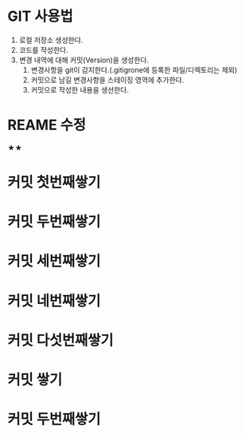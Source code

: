 # GIT 사용법

1. 로컬 저장소 생성한다.
2. 코드를 작성한다.
3. 변경 내역에 대해 커밋(Version)을 생성한다. 
   1. 변경사항을 git이 감지한다.(.gitigrone에 등록한 파일/디렉토리는 제외)
   2. 커밋으로 남길 변경사항을 스테이징 영역에 추가한다.
   3. 커밋으로 작성한 내용을 생선한다.

# REAME 수정
★★
# 커밋 첫번째쌓기
# 커밋 두번째쌓기
# 커밋 세번째쌓기
# 커밋 네번째쌓기
# 커밋 다섯번째쌓기
# 커밋 쌓기
# 커밋 두번째쌓기